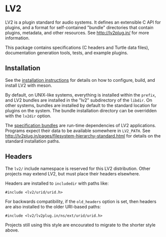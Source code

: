<!-- Copyright 2010-2022 David Robillard <d@drobilla.net> -->
<!-- SPDX-License-Identifier: ISC -->

LV2
===

LV2 is a plugin standard for audio systems.  It defines an extensible C API for
plugins, and a format for self-contained "bundle" directories that contain
plugins, metadata, and other resources.  See <http://lv2plug.in/> for more
information.

This package contains specifications (C headers and Turtle data files),
documentation generation tools, tests, and example plugins.

Installation
------------

See the [installation instructions](INSTALL.md) for details on how to
configure, build, and install LV2 with meson.

By default, on UNIX-like systems, everything is installed within the `prefix`,
and LV2 bundles are installed in the "lv2" subdirectory of the `libdir`.  On
other systems, bundles are installed by default to the standard location for
plugins on the system.  The bundle installation directory can be overridden
with the `lv2dir` option.

The [specification bundles](lv2) are run-time dependencies of LV2 applications.
Programs expect their data to be available somewhere in `LV2_PATH`.  See
<http://lv2plug.in/pages/filesystem-hierarchy-standard.html> for details on the
standard installation paths.

Headers
-------

The `lv2/` include namespace is reserved for this LV2 distribution.
Other projects may extend LV2, but must place their headers elsewhere.

Headers are installed to `includedir` with paths like:

    #include <lv2/urid/urid.h>

For backwards compatibility, if the `old_headers` option is set, then headers
are also installed to the older URI-based paths:

    #include <lv2/lv2plug.in/ns/ext/urid/urid.h>

Projects still using this style are encourated to migrate to the shorter style
above.
